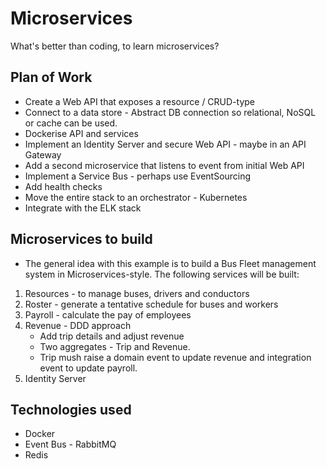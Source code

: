 # Microservices
What's better than coding, to learn microservices?

## Plan of Work
- Create a Web API that exposes a resource / CRUD-type
- Connect to a data store - Abstract DB connection so relational, NoSQL or cache can be used.
- Dockerise API and services
- Implement an Identity Server and secure Web API - maybe in an API Gateway
- Add a second microservice that listens to event from initial Web API
- Implement a Service Bus - perhaps use EventSourcing
- Add health checks
- Move the entire stack to an orchestrator - Kubernetes
- Integrate with the ELK stack

## Microservices to build
- The general idea with this example is to build a Bus Fleet management system in Microservices-style. The following services will be built:
1. Resources - to manage buses, drivers and conductors
2. Roster - generate a tentative schedule for buses and workers
3. Payroll - calculate the pay of employees
4. Revenue - DDD approach
    - Add trip details and adjust revenue
    - Two aggregates - Trip and Revenue.
    - Trip mush raise a domain event to update revenue and integration event to update payroll.
5. Identity Server

## Technologies used
- Docker
- Event Bus - RabbitMQ
- Redis